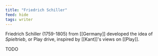 ```yaml
---
title: "Friedrich Schiller"
feed: hide
tags: writer
---
```


Friedrich Schiller (1759-1805) from [[Germany]] developed the idea of _Spieltrieb_, or Play drive, inspired by [[Kant]]'s views on [[Play]].

TODO